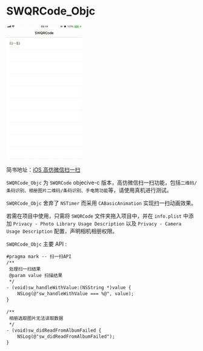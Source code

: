 # SWQRCode_Objc

![image](https://github.com/RockChanel/SWGIF/blob/master/SWQRCode.gif)

简书地址：[iOS 高仿微信扫一扫](https://www.jianshu.com/p/1fc34089adf5)

`SWQRCode_Objc` 为 `SWQRCode` objecive-c 版本，高仿微信扫一扫功能，包括`二维码/条码识别、相册图片二维码/条码识别、手电筒功能`等，请使用真机进行测试。

`SWQRCode_Objc` 舍弃了 `NSTimer` 而采用 `CABasicAnimation` 实现扫一扫动画效果。

若需在项目中使用，只需将 `SWQRCode` 文件夹拖入项目中，并在 `info.plist` 中添加 `Privacy - Photo Library Usage Description` 以及 `Privacy - Camera Usage Description` 配置，声明相机相册权限。
 
`SWQRCode_Objc` 主要 API :

    #pragma mark -- 扫一扫API
    /**
     处理扫一扫结果
     @param value 扫描结果
     */
    - (void)sw_handleWithValue:(NSString *)value {
        NSLog(@"sw_handleWithValue === %@", value);
    }
    
    /**
     相册选取图片无法读取数据
     */
    - (void)sw_didReadFromAlbumFailed {
        NSLog(@"sw_didReadFromAlbumFailed");
    }

